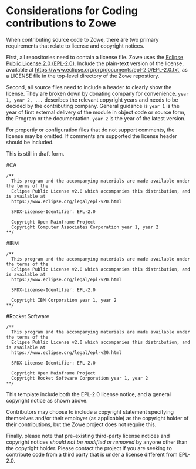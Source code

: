 # Considerations for Coding contributions to Zowe

When contributing source code to Zowe, there are two primary requirements that relate to license and copyright notices.

First, all repositories need to contain a license file.  Zowe uses the [Eclipse Public License 2.0 (EPL-2.0)](https://www.eclipse.org/legal/epl-v20.html).  Include the plain-text version of the license, available at https://www.eclipse.org/org/documents/epl-2.0/EPL-2.0.txt, as a LICENSE file in the top-level directory of the Zowe repostiory.

Second, all source files need to include a header to clearly show the license.  They are broken down by donating company for convenience.  `year 1, year 2, ...` describes the relevant copyright years and needs to be decided by the contributing company.  General guidance is `year 1` is the year of first external delivery of the module in object code or source form, the Program or the documentation.  `year 2` is the year of the latest version.

For propertiy or configuration files that do not support comments, the license may be omitted.  If comments are supported the license header should be included.

This is still in draft form.

#CA
````
/**
  This program and the accompanying materials are made available under the terms of the 
  Eclipse Public License v2.0 which accompanies this distribution, and is available at
  https://www.eclipse.org/legal/epl-v20.html

  SPDX-License-Identifier: EPL-2.0

  Copyright Open Mainframe Project
  Copyright Computer Associates Corporation year 1, year 2
**/
````

#IBM
````
/**
  This program and the accompanying materials are made available under the terms of the 
  Eclipse Public License v2.0 which accompanies this distribution, and is available at
  https://www.eclipse.org/legal/epl-v20.html

  SPDX-License-Identifier: EPL-2.0

  Copyright IBM Corporation year 1, year 2
**/
````

#Rocket Software
````
/**
  This program and the accompanying materials are made available under the terms of the 
  Eclipse Public License v2.0 which accompanies this distribution, and is available at
  https://www.eclipse.org/legal/epl-v20.html

  SPDX-License-Identifier: EPL-2.0

  Copyright Open Mainframe Project
  Copyright Rocket Software Corporation year 1, year 2
**/
````

This template include both the EPL-2.0 license notice, and a general copyright notice as shown above.

Contributors may choose to include a copyright statement specifying themselves and/or their employer (as applicable) as the copyright holder of their contributions, but the Zowe project does not require this.

Finally, please note that pre-existing third-party license notices and copyright notices *should not be modified or removed* by anyone other than the copyright holder. Please contact the project if you are seeking to contribute code from a third party that is under a license different from EPL-2.0.
